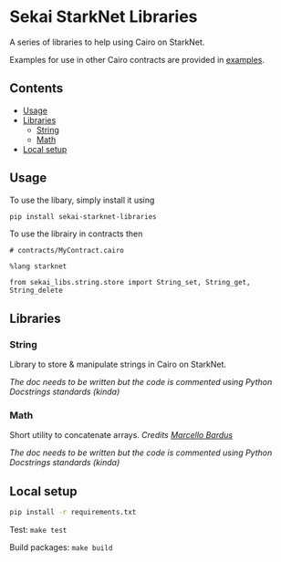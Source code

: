 # Sekai StarkNet Libraries

A series of libraries to help using Cairo on StarkNet.

Examples for use in other Cairo contracts are provided in [examples](examples).

## Contents

- [Usage](#usage)
- [Libraries](#libraries)
  - [String](#string)
  - [Math](#math)
- [Local setup](#local-setup)

## Usage

To use the libary, simply install it using

```bash
pip install sekai-starknet-libraries
```

To use the librairy in contracts then

```cairo
# contracts/MyContract.cairo

%lang starknet

from sekai_libs.string.store import String_set, String_get, String_delete
```

## Libraries

### String

Library to store & manipulate strings in Cairo on StarkNet.

_The doc needs to be written but the code is commented using Python Docstrings standards (kinda)_

### Math

Short utility to concatenate arrays. _Credits [Marcello Bardus](https://github.com/marcellobardus/starknet-l2-storage-verifier/blob/master/contracts/starknet/lib/concat_arr.cairo)_

_The doc needs to be written but the code is commented using Python Docstrings standards (kinda)_

## Local setup

```bash
pip install -r requirements.txt
```

Test: `make test`

Build packages: `make build`
